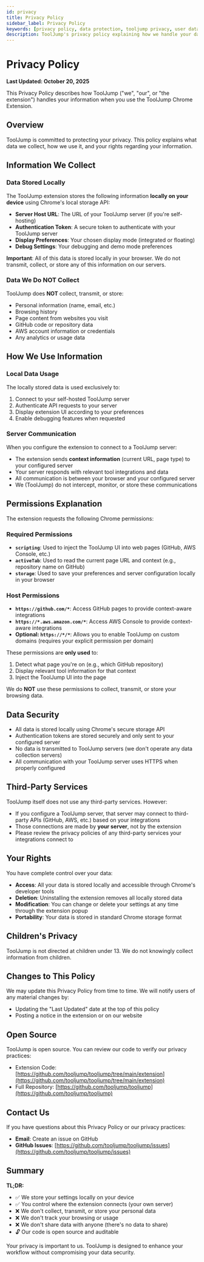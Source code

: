 ```yaml
---
id: privacy
title: Privacy Policy
sidebar_label: Privacy Policy
keywords: [privacy policy, data protection, tooljump privacy, user data, chrome extension privacy]
description: ToolJump's privacy policy explaining how we handle your data, what information we collect, and your rights regarding privacy when using our developer tool integration platform.
---
```


# Privacy Policy

**Last Updated: October 20, 2025**

This Privacy Policy describes how ToolJump ("we", "our", or "the extension") handles your information when you use the ToolJump Chrome Extension.

## Overview

ToolJump is committed to protecting your privacy. This policy explains what data we collect, how we use it, and your rights regarding your information.

## Information We Collect

### Data Stored Locally

The ToolJump extension stores the following information **locally on your device** using Chrome's local storage API:

- **Server Host URL**: The URL of your ToolJump server (if you're self-hosting)
- **Authentication Token**: A secure token to authenticate with your ToolJump server
- **Display Preferences**: Your chosen display mode (integrated or floating)
- **Debug Settings**: Your debugging and demo mode preferences

**Important**: All of this data is stored locally in your browser. We do not transmit, collect, or store any of this information on our servers.

### Data We Do NOT Collect

ToolJump does **NOT** collect, transmit, or store:

- Personal information (name, email, etc.)
- Browsing history
- Page content from websites you visit
- GitHub code or repository data
- AWS account information or credentials
- Any analytics or usage data

## How We Use Information

### Local Data Usage

The locally stored data is used exclusively to:

1. Connect to your self-hosted ToolJump server
2. Authenticate API requests to your server
3. Display extension UI according to your preferences
4. Enable debugging features when requested

### Server Communication

When you configure the extension to connect to a ToolJump server:

- The extension sends **context information** (current URL, page type) to your configured server
- Your server responds with relevant tool integrations and data
- All communication is between your browser and your configured server
- We (ToolJump) do not intercept, monitor, or store these communications

## Permissions Explanation

The extension requests the following Chrome permissions:

### Required Permissions

- **`scripting`**: Used to inject the ToolJump UI into web pages (GitHub, AWS Console, etc.)
- **`activeTab`**: Used to read the current page URL and context (e.g., repository name on GitHub)
- **`storage`**: Used to save your preferences and server configuration locally in your browser

### Host Permissions

- **`https://github.com/*`**: Access GitHub pages to provide context-aware integrations
- **`https://*.aws.amazon.com/*`**: Access AWS Console to provide context-aware integrations
- **Optional: `https://*/*`**: Allows you to enable ToolJump on custom domains (requires your explicit permission per domain)

These permissions are **only used** to:
1. Detect what page you're on (e.g., which GitHub repository)
2. Display relevant tool information for that context
3. Inject the ToolJump UI into the page

We do **NOT** use these permissions to collect, transmit, or store your browsing data.

## Data Security

- All data is stored locally using Chrome's secure storage API
- Authentication tokens are stored securely and only sent to your configured server
- No data is transmitted to ToolJump servers (we don't operate any data collection servers)
- All communication with your ToolJump server uses HTTPS when properly configured

## Third-Party Services

ToolJump itself does not use any third-party services. However:

- If you configure a ToolJump server, that server may connect to third-party APIs (GitHub, AWS, etc.) based on your integrations
- Those connections are made by **your server**, not by the extension
- Please review the privacy policies of any third-party services your integrations connect to

## Your Rights

You have complete control over your data:

- **Access**: All your data is stored locally and accessible through Chrome's developer tools
- **Deletion**: Uninstalling the extension removes all locally stored data
- **Modification**: You can change or delete your settings at any time through the extension popup
- **Portability**: Your data is stored in standard Chrome storage format

## Children's Privacy

ToolJump is not directed at children under 13. We do not knowingly collect information from children.

## Changes to This Policy

We may update this Privacy Policy from time to time. We will notify users of any material changes by:

- Updating the "Last Updated" date at the top of this policy
- Posting a notice in the extension or on our website

## Open Source

ToolJump is open source. You can review our code to verify our privacy practices:

- Extension Code: [https://github.com/tooljump/tooljump/tree/main/extension](https://github.com/tooljump/tooljump/tree/main/extension)
- Full Repository: [https://github.com/tooljump/tooljump](https://github.com/tooljump/tooljump)

## Contact Us

If you have questions about this Privacy Policy or our privacy practices:

- **Email**: Create an issue on GitHub
- **GitHub Issues**: [https://github.com/tooljump/tooljump/issues](https://github.com/tooljump/tooljump/issues)

## Summary

**TL;DR:**
- ✅ We store your settings locally on your device
- ✅ You control where the extension connects (your own server)
- ❌ We don't collect, transmit, or store your personal data
- ❌ We don't track your browsing or usage
- ❌ We don't share data with anyone (there's no data to share)
- 🔓 Our code is open source and auditable

Your privacy is important to us. ToolJump is designed to enhance your workflow without compromising your data security.


